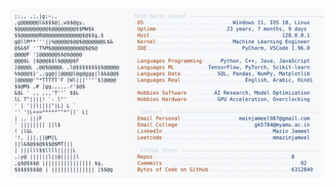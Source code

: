 <picture>
  <source srcset="https://raw.githubusercontent.com/mmazinjameel/mmazinjameel/main/dark_mode.svg?v=1749917482" media="(prefers-color-scheme: dark)">
  <img src="https://raw.githubusercontent.com/mmazinjameel/mmazinjameel/main/light_mode.svg?v=1749917482">
</picture>
